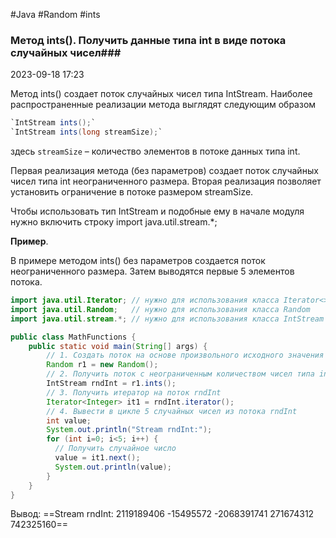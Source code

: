 #Java #Random #ints
### Метод ints(). Получить данные типа int в виде потока случайных чисел###

2023-09-18 17:23

Метод ints() создает поток случайных чисел типа IntStream. Наиболее распространенные реализации метода выглядят следующим образом

```java
`IntStream ints();`
`IntStream ints(long streamSize);`
```

здесь
`streamSize` – количество элементов в потоке данных типа int.

Первая реализация метода (без параметров) создает поток случайных чисел типа int неограниченного размера. Вторая реализация позволяет установить ограничение в потоке размером streamSize.

Чтобы использовать тип IntStream и подобные ему в начале модуля нужно включить строку
import java.util.stream.*;

**Пример**.

В примере методом ints() без параметров создается поток неограниченного размера. Затем выводятся первые 5 элементов потока.

```java
import java.util.Iterator; // нужно для использования класса Iterator<>
import java.util.Random;   // нужно для использования класса Random
import java.util.stream.*; // нужно для использования класса IntStream

public class MathFunctions {
	public static void main(String[] args) {
	    // 1. Создать поток на основе произвольного исходного значения 
	    Random r1 = new Random();
	    // 2. Получить поток с неограниченным количеством чисел типа int 
	    IntStream rndInt = r1.ints();
	    // 3. Получить итератор на поток rndInt 
	    Iterator<Integer> it1 = rndInt.iterator();
	    // 4. Вывести в цикле 5 случайных чисел из потока rndInt 
	    int value;
	    System.out.println("Stream rndInt:");
	    for (int i=0; i<5; i++) {
	      // Получить случайное число 
	      value = it1.next();
	      System.out.println(value);
	    }
	}
}
```
Вывод:
==Stream rndInt:
2119189406
-15495572
-2068391741
271674312
742325160==
